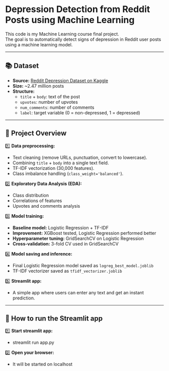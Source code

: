 # Depression Detection from Reddit Posts using Machine Learning

This code is my Machine Learning course final project.  
The goal is to automatically detect signs of depression in Reddit user posts using a machine learning model.

---

## 📚 Dataset

- **Source:** [Reddit Depression Dataset on Kaggle](https://www.kaggle.com/datasets/rishabhkausish/reddit-depression-dataset)  
- **Size:** ~2.47 million posts  
- **Structure:**  
    - `title` + `body`: text of the post  
    - `upvotes`: number of upvotes  
    - `num_comments`: number of comments  
    - `label`: target variable (0 = non-depressed, 1 = depressed)

---

## 🧠 Project Overview

1️⃣ **Data preprocessing:**  
- Text cleaning (remove URLs, punctuation, convert to lowercase).  
- Combining `title` + `body` into a single text field.  
- TF-IDF vectorization (30,000 features).  
- Class imbalance handling (`class_weight='balanced'`).

2️⃣ **Exploratory Data Analysis (EDA):**  
- Class distribution  
- Correlations of features  
- Upvotes and comments analysis

3️⃣ **Model training:**  
- **Baseline model:** Logistic Regression + TF-IDF  
- **Improvement:** XGBoost tested, Logistic Regression performed better  
- **Hyperparameter tuning:** GridSearchCV on Logistic Regression  
- **Cross-validation:** 3-fold CV used in GridSearchCV

4️⃣ **Model saving and inference:**  
- Final Logistic Regression model saved as `logreg_best_model.joblib`  
- TF-IDF vectorizer saved as `tfidf_vectorizer.joblib`

5️⃣ **Streamlit app:**  
- A simple app where users can enter any text and get an instant prediction.

---

## 🚀 How to run the Streamlit app

1️⃣ **Start streamlit app:**
- streamlit run app.py

2️⃣ **Open your browser:**
- It will be started on localhost 
